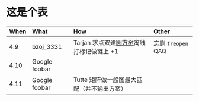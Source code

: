 # 这是个表

| When | What | How | Other |
|:-----|:-----|:----|:----|
| 4.9 | bzoj_3331 | Tarjan 求点双建[圆方树](http://immortalco.blog.uoj.ac/blog/1955)离线打标记做链上 +1 | 忘删 `freopen` QAQ |
| 4.10 | Google foobar |||
| 4.11 | Google foobar | Tutte 矩阵做一般图最大匹配（并不输出方案）||
